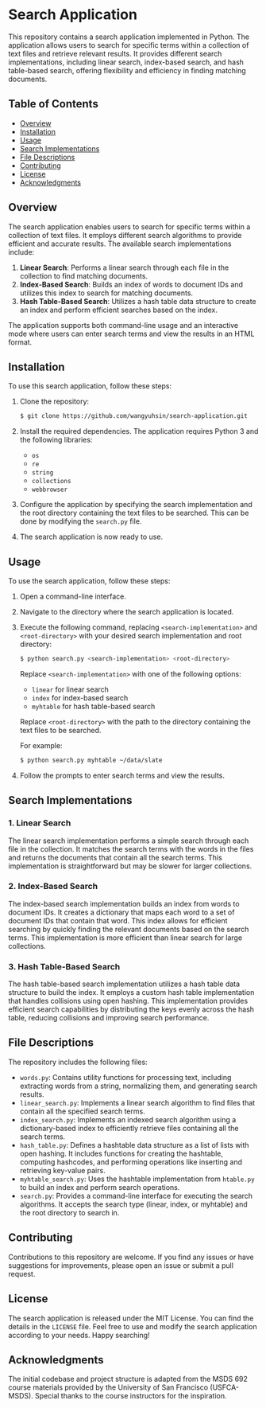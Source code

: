 # Search Application

This repository contains a search application implemented in Python. The application allows users to search for specific terms within a collection of text files and retrieve relevant results. It provides different search implementations, including linear search, index-based search, and hash table-based search, offering flexibility and efficiency in finding matching documents.

## Table of Contents

- [Overview](#overview)
- [Installation](#installation)
- [Usage](#usage)
- [Search Implementations](#search-implementations)
- [File Descriptions](#file-descriptions)
- [Contributing](#contributing)
- [License](#license)
- [Acknowledgments](#acknowledgments)

## Overview

The search application enables users to search for specific terms within a collection of text files. It employs different search algorithms to provide efficient and accurate results. The available search implementations include:

1. **Linear Search**: Performs a linear search through each file in the collection to find matching documents.
2. **Index-Based Search**: Builds an index of words to document IDs and utilizes this index to search for matching documents.
3. **Hash Table-Based Search**: Utilizes a hash table data structure to create an index and perform efficient searches based on the index.

The application supports both command-line usage and an interactive mode where users can enter search terms and view the results in an HTML format.

## Installation

To use this search application, follow these steps:

1. Clone the repository:

   ```bash
   $ git clone https://github.com/wangyuhsin/search-application.git
   ```

2. Install the required dependencies. The application requires Python 3 and the following libraries:

   - `os`
   - `re`
   - `string`
   - `collections`
   - `webbrowser`


3. Configure the application by specifying the search implementation and the root directory containing the text files to be searched. This can be done by modifying the `search.py` file.

4. The search application is now ready to use.

## Usage

To use the search application, follow these steps:

1. Open a command-line interface.

2. Navigate to the directory where the search application is located.

3. Execute the following command, replacing `<search-implementation>` and `<root-directory>` with your desired search implementation and root directory:

   ```bash
   $ python search.py <search-implementation> <root-directory>
   ```

   Replace `<search-implementation>` with one of the following options:
   - `linear` for linear search
   - `index` for index-based search
   - `myhtable` for hash table-based search

   Replace `<root-directory>` with the path to the directory containing the text files to be searched.
   
   For example:
   ```bash
   $ python search.py myhtable ~/data/slate
   ```

4. Follow the prompts to enter search terms and view the results.

## Search Implementations

### 1. Linear Search

The linear search implementation performs a simple search through each file in the collection. It matches the search terms with the words in the files and returns the documents that contain all the search terms. This implementation is straightforward but may be slower for larger collections.

### 2. Index-Based Search

The index-based search implementation builds an index from words to document IDs. It creates a dictionary that maps each word to a set of document IDs that contain that word. This index allows for efficient searching by quickly finding the relevant documents based on the search terms. This implementation is more efficient than linear search for large collections.

### 3. Hash Table-Based Search

The hash table-based search implementation utilizes a hash table data structure to build the index. It employs a custom hash table implementation that handles collisions using open hashing. This implementation provides efficient search capabilities by distributing the keys evenly across the hash table, reducing collisions and improving search performance.

## File Descriptions

The repository includes the following files: 
- `words.py`: Contains utility functions for processing text, including extracting words from a string, normalizing them, and generating search results.
- `linear_search.py`: Implements a linear search algorithm to find files that contain all the specified search terms.
- `index_search.py`: Implements an indexed search algorithm using a dictionary-based index to efficiently retrieve files containing all the search terms.
- `hash_table.py`: Defines a hashtable data structure as a list of lists with open hashing. It includes functions for creating the hashtable, computing hashcodes, and performing operations like inserting and retrieving key-value pairs.
- `myhtable_search.py`: Uses the hashtable implementation from `htable.py` to build an index and perform search operations.
- `search.py`: Provides a command-line interface for executing the search algorithms. It accepts the search type (linear, index, or myhtable) and the root directory to search in.


## Contributing

Contributions to this repository are welcome. If you find any issues or have suggestions for improvements, please open an issue or submit a pull request.


## License

The search application is released under the MIT License. You can find the details in the `LICENSE` file. Feel free to use and modify the search application according to your needs. Happy searching!

## Acknowledgments

The initial codebase and project structure is adapted from the MSDS 692 course materials provided by the University of San Francisco (USFCA-MSDS). Special thanks to the course instructors for the inspiration.
